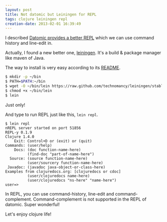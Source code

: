 ```yaml
---
layout: post
title: Not datomic but Leiningen for REPL
tags: clojure leiningen repl
creation-date: 2013-02-01 16:39:49
---
```

I described [Datomic provides a better REPL](/2013/01/30/use_datomic_for_clojure_repl.html) which we can use command history and line-edit in.

Actually, I found a new better one, [leiningen][github].
It's a build & package manager like maven of Java.

  [github]: https://github.com/technomancy/leiningen

The way to install is very easy according to its [README][github].

```bash
$ mkdir -p ~/bin
$ PATH=$PATH:~/bin
$ wget -O ~/bin/lein https://raw.github.com/technomancy/leiningen/stable/bin/lein
$ chmod +x ~/bin/lein
$ lein
```

Just only!

And type to run REPL just like this, `lein repl`.

```
$ lein repl
nREPL server started on port 51856
REPL-y 0.1.9
Clojure 1.4.0
    Exit: Control+D or (exit) or (quit)
Commands: (user/help)
    Docs: (doc function-name-here)
          (find-doc "part-of-name-here")
  Source: (source function-name-here)
          (user/sourcery function-name-here)
 Javadoc: (javadoc java-object-or-class-here)
Examples from clojuredocs.org: [clojuredocs or cdoc]
          (user/clojuredocs name-here)
          (user/clojuredocs "ns-here" "name-here")
user=> 
```

In REPL, you can use command-history, line-edit and command-complement.
Command-complement is not supported in the REPL of datomic.
Super wonderful!

Let's enjoy clojure life!
